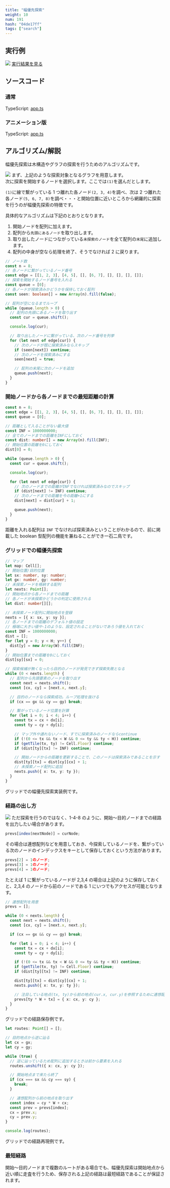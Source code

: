 ```yaml
---
title: "幅優先探索"
weight: 10
num: 191
hash: "04de17ff"
tags: ["search"]
---
```


## 実行例

![](./static/images/04de17ff/0.png)
[実行結果を見る](./static/play/04de17ff/index.html)

## ソースコード

### 通常

TypeScript: [app.ts](./static/code/04de17ff/0/app.ts)

### アニメーション版

TypeScript: [app.ts](./static/code/04de17ff/1/app.ts)

## アルゴリズム/解説

幅優先探索は木構造やグラフの探索を行うためのアルゴリズムです。

![](./static/images/04de17ff/1.png)
まず、上記のような探索対象となるグラフを用意します。  
次に探索を開始するノードを選択します。ここでは`(1)`を選んだとします。

`(1)`に線で繋がっている 1 つ離れた各ノード`(2, 3, 4)`を調べ、次は 2 つ離れた各ノード`(5, 6, 7, 8)`を調べ・・・と開始位置に近いところから網羅的に探索を行うのが幅優先探索の特徴です。

具体的なアルゴリズムは下記のとおりとなります。

1. 開始ノードを配列に加えます。
1. 配列から`先頭にあるノード`を取り出します。
1. 取り出したノードにつながっている`未探索のノード`を全て配列の`末尾`に追加します。
1. 配列の中身が空なら処理を終了、そうでなければ 2 に戻ります。

```typescript
// ノード数
const n = 8;
// 各ノードに繋がっているノード番号
const edge = [[1, 2, 3], [4, 5], [], [6, 7], [], [], [], []];
// 探索を開始するノード番号を入れる
const queue = [0];
// 各ノードが探索済みかどうかを保持しておく配列
const seen: boolean[] = new Array(n).fill(false);

// 配列が空になるまでループ
while (queue.length > 0) {
  // 配列の先頭にあるノードを取り出す
  const cur = queue.shift();

  console.log(cur);

  // 取り出したノードに繋がっている、次のノード番号を列挙
  for (let next of edge[cur]) {
    // 次のノードが既に探索済みならスキップ
    if (seen[next]) continue;
    // 次のノードを探索済みにする
    seen[next] = true;

    // 配列の末尾に次のノードを追加
    queue.push(next);
  }
}
```

### 開始ノードから各ノードまでの最短距離の計算

```typescript
const n = 8;
const edge = [[1, 2, 3], [4, 5], [], [6, 7], [], [], [], []];
const queue = [0];

// 距離として入ることがない最大値
const INF = 1000000000;
// 全てのノードまでの距離をINFにしておく
const dist: number[] = new Array(n).fill(INF);
// 開始位置の距離を0にしておく
dist[0] = 0;

while (queue.length > 0) {
  const cur = queue.shift();

  console.log(cur);

  for (let next of edge[cur]) {
    // 次のノードまでの距離がINFでなければ探索済みなのでスキップ
    if (dist[next] != INF) continue;
    // 次のノードまでの距離を今の距離+1にする
    dist[next] = dist[cur] + 1;

    queue.push(next);
  }
}
```

距離を入れる配列は `INF` でなければ探索済みということがわかるので、前に掲載した boolean 型配列の機能を兼ねることができ一石二鳥です。

### グリッドでの幅優先探索

```typescript
// マップ
let map: Cell[];
// 開始位置/目的位置
let sx: number, sy: number;
let gx: number, gy: number;
// 未探索ノードを格納する配列
let nexts: Point[];
// 開始地点から各ノードまでの距離
// 各ノードが未探索かどうかの判定に使用される
let dist: number[][];

// 未探索ノード配列に開始地点を登録
nexts = [{ x: sx, y: sy }];
// 各ノードまでの距離のデフォルト値の設定
// 極端に大きい値や-1のような、設定されることがないであろう値を入れておく
const INF = 1000000000;
dist = [];
for (let y = 0; y < H; y++) {
  dist[y] = new Array(W).fill(INF);
}
// 開始位置までの距離を0にしておく
dist[sy][sx] = 0;

// 探索候補が無くなったら目的のノードが発見できず探索失敗となる
while (0 < nexts.length) {
  // 配列から先頭要素のノードを取り出す
  const next = nexts.shift();
  const [cx, cy] = [next.x, next.y];

  // 目的のノードなら探索成功。ループ処理を抜ける
  if (cx == gx && cy == gy) break;

  // 繋がっているノード位置を計算
  for (let i = 0; i < 4; i++) {
    const tx = cx + dx[i];
    const ty = cy + dy[i];

    // マップ外や通れないノード、すでに探索済みのノードならcontinue
    if (!(0 <= tx && tx < W && 0 <= ty && ty < H)) continue;
    if (getTile(tx, ty) != Cell.Floor) continue;
    if (dist[ty][tx] != INF) continue;

    // 開始ノードからの距離を更新することで、このノードは探索済みであることを示す
    dist[ty][tx] = dist[cy][cx] + 1;
    // 未探索ノード配列に追加
    nexts.push({ x: tx, y: ty });
  }
}
```

グリッドでの幅優先探索実装例です。

### 経路の出し方

![](./static/images/04de17ff/1.png)
ただ探索を行うのではなく、1-4-8 のように、開始～目的ノードまでの経路を出力したい場合があります。

```typescript
prevs[index(nextNode)] = curNode;
```

その場合は連想配列などを用意しておき、今探索しているノードを、繋がっている次のノードのインデックスをキーとして保存しておくという方法があります。

```typescript
prevs[2] = 1のノード;
prevs[3] = 1のノード;
prevs[4] = 1のノード;
```

たとえば 1 に繋がっているノードが 2,3,4 の場合は上記のように保存しておくと、2,3,4 のノードから前のノードである 1 にいつでもアクセスが可能となります。

```typescript
// 連想配列を用意
prevs = [];

while (0 < nexts.length) {
  const next = nexts.shift();
  const [cx, cy] = [next.x, next.y];

  if (cx == gx && cy == gy) break;

  for (let i = 0; i < 4; i++) {
    const tx = cx + dx[i];
    const ty = cy + dy[i];

    if (!(0 <= tx && tx < W && 0 <= ty && ty < H)) continue;
    if (getTile(tx, ty) != Cell.Floor) continue;
    if (dist[ty][tx] != INF) continue;

    dist[ty][tx] = dist[cy][cx] + 1;
    nexts.push({ x: tx, y: ty });

    // 注目している地点(tx, ty)から前の地点(cur.x, cur.y)を参照するために連想配列に保存する
    prevs[ty * W + tx] = { x: cx, y: cy };
  }
}
```

グリッドでの経路保存例です。

```typescript
let routes: Point[] = [];

// 目的地点から逆に辿る
let cx = gx;
let cy = gy;

while (true) {
  // 逆に辿っているため配列に追加するときは前から要素を入れる
  routes.unshift({ x: cx, y: cy });

  // 開始地点まで来たら終了
  if (cx === sx && cy === sy) {
    break;
  }

  // 連想配列から前の地点を取り出す
  const index = cy * W + cx;
  const prev = prevs[index];
  cx = prev.x;
  cy = prev.y;
}

console.log(routes);
```

グリッドでの経路再現例です。

### 最短経路

開始～目的ノードまで複数のルートがある場合でも、幅優先探索は開始地点から近い順に走査を行うため、保存される上記の経路は最短経路であることが保証されます。
